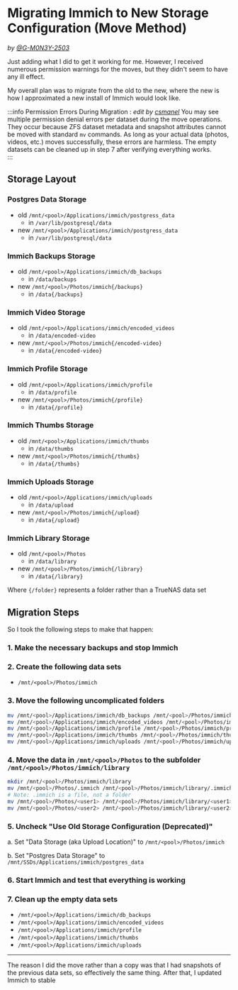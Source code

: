 # Migrating Immich to New Storage Configuration (Move Method)

*by [@G-M0N3Y-2503](https://hub.hexos.com/profile/29328-g-m0n3y-2503/)*

Just adding what I did to get it working for me. However, I received numerous permission warnings for the moves, but they didn't seem to have any ill effect.

My overall plan was to migrate from the old to the new, where the new is how I approximated a new install of Immich would look like.

:::info Permission Errors During Migration : *edit by [csmanel](https://hub.hexos.com/profile/27801-csmanel/)*
You may see multiple permission denial errors per dataset during the move operations. They occur because ZFS dataset metadata and snapshot attributes cannot be moved with standard `mv` commands. As long as your actual data (photos, videos, etc.) moves successfully, these errors are harmless. The empty datasets can be cleaned up in step 7 after verifying everything works.  
:::

## Storage Layout

### Postgres Data Storage
* old  `/mnt/<pool>/Applications/immich/postgress_data`
  * in `/var/lib/postgresql/data`
* new  `/mnt/<pool>/Applications/immich/postgress_data`
  * in `/var/lib/postgresql/data`

### Immich Backups Storage
* old  `/mnt/<pool>/Applications/immich/db_backups`
  * in `/data/backups`
* new  `/mnt/<pool>/Photos/immich{/backups}`
  * in `/data{/backups}`

### Immich Video Storage
* old  `/mnt/<pool>/Applications/immich/encoded_videos`
  * in `/data/encoded-video`
* new  `/mnt/<pool>/Photos/immich{/encoded-video}`
  * in `/data{/encoded-video}`

### Immich Profile Storage
* old  `/mnt/<pool>/Applications/immich/profile`
  * in `/data/profile`
* new  `/mnt/<pool>/Photos/immich{/profile}`
  * in `/data{/profile}`

### Immich Thumbs Storage
* old  `/mnt/<pool>/Applications/immich/thumbs`
  * in `/data/thumbs`
* new  `/mnt/<pool>/Photos/immich{/thumbs}`
  * in `/data{/thumbs}`

### Immich Uploads Storage
* old  `/mnt/<pool>/Applications/immich/uploads`
  * in `/data/upload`
* new  `/mnt/<pool>/Photos/immich{/upload}`
  * in `/data{/upload}`

### Immich Library Storage
* old  `/mnt/<pool>/Photos`
  * in `/data/library`
* new  `/mnt/<pool>/Photos/immich{/library}`
  * in `/data{/library}`

Where `{/folder}` represents a folder rather than a TrueNAS data set

## Migration Steps

So I took the following steps to make that happen:

### 1. Make the necessary backups and stop Immich

### 2. Create the following data sets
* `/mnt/<pool>/Photos/immich`

### 3. Move the following uncomplicated folders

```bash
mv /mnt/<pool>/Applications/immich/db_backups /mnt/<pool>/Photos/immich/backups
mv /mnt/<pool>/Applications/immich/encoded_videos /mnt/<pool>/Photos/immich/encoded-video
mv /mnt/<pool>/Applications/immich/profile /mnt/<pool>/Photos/immich/profile
mv /mnt/<pool>/Applications/immich/thumbs /mnt/<pool>/Photos/immich/thumbs
mv /mnt/<pool>/Applications/immich/uploads /mnt/<pool>/Photos/immich/upload
```

### 4. Move the data in `/mnt/<pool>/Photos` to the subfolder `/mnt/<pool>/Photos/immich/library`

```bash
mkdir /mnt/<pool>/Photos/immich/library
mv /mnt/<pool>/Photos/.immich /mnt/<pool>/Photos/immich/library/.immich  
# Note: .immich is a file, not a folder
mv /mnt/<pool>/Photos/<user1> /mnt/<pool>/Photos/immich/library/<user1>
mv /mnt/<pool>/Photos/<user2> /mnt/<pool>/Photos/immich/library/<user2>
```

### 5. Uncheck "Use Old Storage Configuration (Deprecated)"
a. Set "Data Storage (aka Upload Location)" to `/mnt/<pool>/Photos/immich`

b. Set "Postgres Data Storage" to `/mnt/SSDs/Applications/immich/postgres_data`

### 6. Start Immich and test that everything is working

### 7. Clean up the empty data sets
* `/mnt/<pool>/Applications/immich/db_backups`
* `/mnt/<pool>/Applications/immich/encoded_videos`
* `/mnt/<pool>/Applications/immich/profile`
* `/mnt/<pool>/Applications/immich/thumbs`
* `/mnt/<pool>/Applications/immich/uploads`

---

The reason I did the move rather than a copy was that I had snapshots of the previous data sets, so effectively the same thing.
After that, I updated Immich to stable
